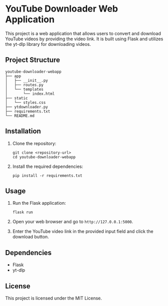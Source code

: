 # YouTube Downloader Web Application

This project is a web application that allows users to convert and download YouTube videos by providing the video link. It is built using Flask and utilizes the yt-dlp library for downloading videos.

## Project Structure

```
youtube-downloader-webapp
├── app
│   ├── __init__.py
│   ├── routes.py
│   └── templates
│       └── index.html
├── static
│   └── styles.css
├── ytdownloader.py
├── requirements.txt
└── README.md
```

## Installation

1. Clone the repository:
   ```
   git clone <repository-url>
   cd youtube-downloader-webapp
   ```

2. Install the required dependencies:
   ```
   pip install -r requirements.txt
   ```

## Usage

1. Run the Flask application:
   ```
   flask run
   ```

2. Open your web browser and go to `http://127.0.0.1:5000`.

3. Enter the YouTube video link in the provided input field and click the download button.

## Dependencies

- Flask
- yt-dlp

## License

This project is licensed under the MIT License.